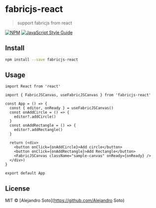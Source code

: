 # fabricjs-react

> support fabricjs from react

[![NPM](https://img.shields.io/npm/v/fabricjs-react.svg)](https://www.npmjs.com/package/fabricjs-react) [![JavaScript Style Guide](https://img.shields.io/badge/code_style-standard-brightgreen.svg)](https://standardjs.com)

## Install

```bash
npm install --save fabricjs-react
```

## Usage

```tsx
import React from 'react'

import { FabricJSCanvas, useFabricJSCanvas } from 'fabricjs-react'

const App = () => {
  const { editor, onReady } = useFabricJSCanvas()
  const onAddCircle = () => {
    editor?.addCircle()
  }
  const onAddRectangle = () => {
    editor?.addRectangle()
  }

  return (<div>
    <button onClick={onAddCircle}>Add circle</button>
    <button onClick={onAddRectangle}>Add Rectangle</button>
    <FabricJSCanvas className="sample-canvas" onReady={onReady} />
  </div>)
}

export default App
```

## License

MIT © [Alejandro Soto](https://github.com/Alejandro Soto)

